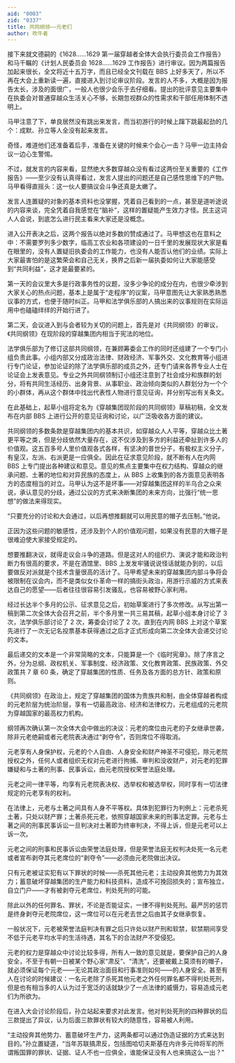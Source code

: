 ```yaml
---
aid: "0003"
zid: "0337"
title: 共同纲领——元老们
author: 吹牛者
---
```


接下来就文德嗣的《1628……1629 第一届穿越者全体大会执行委员会工作报告》和马千瞩的《计划人民委员会 1628……1629 工作报告》进行审议。因为两篇报告加起来很长，全文将近十五万字，而且已经全文刊载在 BBS 上好多天了，所以不再在大会上重新读一遍，直接进入到讨论审议阶段。发言的人不多，大概是因为报告太长，涉及的面很广，一般人也很少会乐于去仔细看。提出的批评意见主要集中在执委会对普通穿越众生活关心不够，长期忽视群众的性需求和干部任用体制不透明上。

马甲注意了下，单良居然没有跳出来发言，而当初游行的时候上蹿下跳最起劲的几个：成默、孙立等人全没有起来发言。

奇怪，难道他们还准备着后手，准备在关键的时候来个会心一击？马甲一边主持会议一边心生警惕。

不过，就发言的内容来看，显然绝大多数穿越众没有看过这两份至关重要的《工作报告》——至少没有认真得看过，发言人提出的问题还是自己感性思维下的产物。马甲看得直摇头：这一伙人要搞议会斗争还真是太嫩了。

发言人连置疑的对象的基本资料也没掌握，凭着自己看到的一点，甚至是道听途说的内容来谈，完全凭着自我感觉在“脑补”，这样的置疑能产生效力才怪。民主这词人人会说，到底怎么进行民主看来大家还是没概念。

进入公开表决之后，这两个报告以绝对多数的赞成通过了。马甲想这也在意料之中：不需要罗列多少数字，临高工农业和各项建设的一日千里的发展现状大家是看在眼里的，没有人置疑旧执委会的工作能力，也没有人能否认他们的业绩。实际上大家最害怕的是这繁荣会和自己无关，换界之后新一届执委如何让大家能感受到“共同利益”，这才是最要紧的。

第一天的会议里大多是行政事务性的议题，没多少争论的成分在内，也很少牵涉到大家关心的热点问题，基本上是属于“走程序”的议案，马甲意图先让大家熟悉熟悉议事的方式，也便于随时纠正。马甲和法学俱乐部的人搞出来的议事规则在实际运用中也磕磕绊绊的开始行进了。

第二天，会议进入到与会者较为关切的问题上，首先是对《共同纲领》的审议，《共同纲领》在现阶段的穿越集团内相当于宪法的地位。

法学俱乐部为了修订这部共同纲领，在兼顾筹委会工作的同时还组建了一个专门小组负责此事。小组内部又分成政治法律、财政经济、军事外交、文化教育等小组进行专门论证，参加论证的除了法学俱乐部的成员之外，还专门请来各界专业人士在论证会上发表意见。专业之外共同纲领制订小组还注意到了社会成分和族群的划分，将有共同生活经历、出身背景、从事职业、政治倾向类似的人群划分为一个个的小群体，再从这个群体中找出代表性人物进行意见征询，并分别写出有关条文。

在此基础上，起草小组将定名为《穿越集团现阶段的共同纲领》草稿初稿，全文发布在内部 BBS 上进行公开的意见征询和讨论，以广泛吸收各方面的建议。

共同纲领的多数条款是穿越集团内的基本共识，如穿越众人人平等，穿越众比土著更平等之类，但是分歧依然大量存在，这不仅涉及到多方的利益还牵扯到许多人的价值观。这五百多号人里价值观各式各样，有坚决的普世分子，有极权主义分子，有皇汉，左派、右派更是一应俱全。因此在征求意见阶段，就不断有人在内网 BBS 上专门提出各种建议和意见。意见的焦点主要集中在权力结构、穿越众的继承问题、土著的地位和对异民族的态度上，从 BBS 上收集到的各方面意见表明各方的态度相当的对立。马甲认为这不是坏事——对穿越集团这样的半乌合之众来说，承认意见的分歧，通过公议的方式来决断集团的未来方向，比强行“统一思想”的做法来得现实。

“只要充分的讨论和大会通过，以后再想推翻就可以用民意的帽子去压制。”他说。

正因为这些问题的敏感性，还涉及到个人的价值观问题，如果没有民意的大帽子是很难迫使大家接受规定的。

想要推翻决议，就得走议会斗争的道路。但是这对人的组织力、演说才能和政治判断力有很高的要求，不是在酒馆里、BBS 上发发牢骚说说怪话就能办到的，以后要做反对派就是个技术含量很高的活计了。马甲希望未来的穿越集团内部斗争将会被限制在议会内，而不是类似女仆革命一样的搞街头政治，用游行示威的方式来表达自己的愿望——后者往往很容易引发骚乱，也容易被野心家利用。

经过长达半个多月的公示、征求意见之后，初始草案进行了多次修改。从写出第一稿到第二次全体大会召开之前，半个多月里一共三易其稿，起草小组本身讨论了 3 次，法学俱乐部讨论了 2 次，筹委会讨论了 2 次。直到在内网 BBS 上对这个草案先进行了一次无记名投票基本获得通过之后才正式形成向第二次全体大会递交讨论的文本。

最后递交的文本是一个非常简略的文本，只能算是一个《临时宪章》。除了序言之外，分为总纲、政权机关、军事制度、经济政策、文化教育政策、民族政策、外交政策共 7 章 60 条，确定了穿越集团的性质、任务及各方面的总方针、政策和原则。

《共同纲领》在政治上，规定了穿越集团的国体为贵族共和制，由全体穿越者构成的元老阶层为统治阶层，享有一切最高政治、经济和法律权力，元老组成的元老院为穿越国家的最高权力机构。

纲领再次确认第一次全体大会中做出的决议：元老的席位由元老的子女继承世袭，除非元老绝嗣或者元老院表决通过“剥夺令”，否则席位不得取消。

元老享有人身保护权，元老的个人自由、人身安全和财产神圣不可侵犯，除元老院授权之外，任何人或者组织无权对元老进行拘捕、审判和没收财产，对元老的犯罪嫌疑和与土著的刑事、民事诉讼，由元老院授权荣誉法庭处理。

元老之间一律平等，均享有元老院表决权、选举权和被选举权，同时享有一切法律规定的元老享有的权利。

在法律上，元老与土著之间具有人身不平等权。具体到犯罪行为判例上：元老杀死土著，只处以财产罪；土著杀死元老，依照穿越国家未来的刑事法定罪。元老与土著之间的刑事民事诉讼一旦判决对土著即为终审判决，不得上诉，但是元老可以上诉一次。

元老之间的刑事和民事诉讼由荣誉法庭处理，但是荣誉法庭无权判决处死一名元老或者宣布剥夺其元老席位的“剥夺令”——必须由元老院做出决议。

只有元老被证实犯有以下罪状的时候——杀死其他元老；主动投奔其他势力为其效力；蓄意破坏穿越集团的生产能力和科技资料，造成不可挽回损失的；宣布独立，自立门户——才有被剥夺元老席位，判处死刑的可能。

除此以外的任何罪名、罪状，不论是否能证实，一律不得判处死刑。最严厉的惩罚是终身剥夺元老院席位，这一席位可以在元老去世之后由其子女继承恢复。

一般状况下，元老被荣誉法庭判决有罪之后只许处以财产刑和软禁，软禁期间享受不低于元老平均水平的生活待遇，其名下的合法财产不受侵犯。

元老的权力是穿越众中讨论比较多得，所有人一致的意见就是，要保护自己的人身安全，不至于有朝一日被某个野心家“肃反”、“清洗”，还要被戴上莫须有的帽子，就必须保证每个元老——无论其政治面目和行事准则如何——的人身安全。甚至有人在讨论的时候建议：一名元老除了杀死其他元老之外任何罪名都不得判处死刑，但是也有相当多的人认为过于宽泛的话就缺少了一点法律的威慑力，容易造成元老们为所欲为。

在进入大会讨论阶段后，孙立站起来要求对此发言。他对判处死刑的四种罪状的后三款提出了异议，认为后面三款罪状有较大的随意性，容易被人利用。

“主动投奔其他势力、蓄意破坏生产力，这两条都可以通过伪造证据的方式来达到目的。”孙立置疑道，“当年苏联搞肃反，包括图哈切夫斯基在内许多元帅将军的所谓叛国罪的罪状、证据、证人不也一应俱全，谁能保证没有人也来搞这么一出？”
